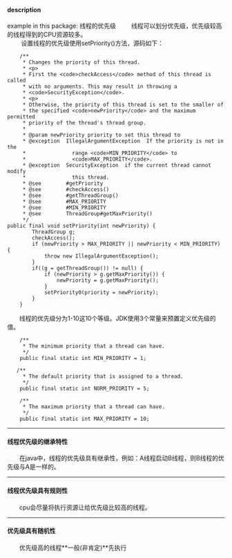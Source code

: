 #### description
example in this package: 线程的优先级
&emsp;&emsp; 线程可以划分优先级，优先级较高的线程得到的CPU资源较多。     
&emsp;&emsp; 设置线程的优先级使用setPriority()方法，源码如下：
```
    /**
     * Changes the priority of this thread.
     * <p>
     * First the <code>checkAccess</code> method of this thread is called
     * with no arguments. This may result in throwing a
     * <code>SecurityException</code>.
     * <p>
     * Otherwise, the priority of this thread is set to the smaller of
     * the specified <code>newPriority</code> and the maximum permitted
     * priority of the thread's thread group.
     *
     * @param newPriority priority to set this thread to
     * @exception  IllegalArgumentException  If the priority is not in the
     *               range <code>MIN_PRIORITY</code> to
     *               <code>MAX_PRIORITY</code>.
     * @exception  SecurityException  if the current thread cannot modify
     *               this thread.
     * @see        #getPriority
     * @see        #checkAccess()
     * @see        #getThreadGroup()
     * @see        #MAX_PRIORITY
     * @see        #MIN_PRIORITY
     * @see        ThreadGroup#getMaxPriority()
     */
public final void setPriority(int newPriority) {
        ThreadGroup g;
        checkAccess();
        if (newPriority > MAX_PRIORITY || newPriority < MIN_PRIORITY) {
            throw new IllegalArgumentException();
        }
        if((g = getThreadGroup()) != null) {
            if (newPriority > g.getMaxPriority()) {
                newPriority = g.getMaxPriority();
            }
            setPriority0(priority = newPriority);
        }
    }
```
&emsp;&emsp;线程的优先级分为1-10这10个等级。JDK使用3个常量来预置定义优先级的值。
```
    /**
     * The minimum priority that a thread can have.
     */
    public final static int MIN_PRIORITY = 1;

   /**
     * The default priority that is assigned to a thread.
     */
    public final static int NORM_PRIORITY = 5;

    /**
     * The maximum priority that a thread can have.
     */
    public final static int MAX_PRIORITY = 10;
```

*** 
#### 线程优先级的继承特性
&emsp;&emsp;在java中，线程的优先级具有继承性，例如：A线程启动B线程，则B线程的优先级与A是一样的。
***
#### 线程优先级具有规则性
&emsp;&emsp;cpu会尽量将执行资源让给优先级比较高的线程。
***
#### 优先级具有随机性
&emsp;&emsp;优先级高的线程**一般(非肯定)**先执行




